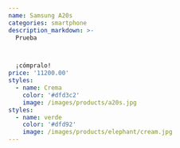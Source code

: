```yaml
---
name: Samsung A20s
categories: smartphone
description_markdown: >-
  Prueba



  ¡cómpralo!
price: '11200.00'
styles:
  - name: Crema
    color: '#dfd3c2'
    image: /images/products/a20s.jpg
styles:
  - name: verde
    color: '#dfd92'
    image: /images/products/elephant/cream.jpg
---
```

